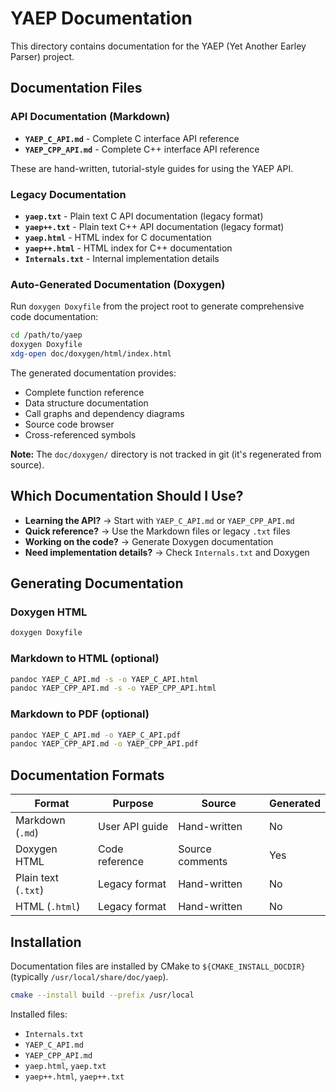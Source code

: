 # YAEP Documentation

This directory contains documentation for the YAEP (Yet Another Earley Parser) project.

## Documentation Files

### API Documentation (Markdown)

- **`YAEP_C_API.md`** - Complete C interface API reference
- **`YAEP_CPP_API.md`** - Complete C++ interface API reference

These are hand-written, tutorial-style guides for using the YAEP API.

### Legacy Documentation

- **`yaep.txt`** - Plain text C API documentation (legacy format)
- **`yaep++.txt`** - Plain text C++ API documentation (legacy format)
- **`yaep.html`** - HTML index for C documentation
- **`yaep++.html`** - HTML index for C++ documentation
- **`Internals.txt`** - Internal implementation details

### Auto-Generated Documentation (Doxygen)

Run `doxygen Doxyfile` from the project root to generate comprehensive code documentation:

```bash
cd /path/to/yaep
doxygen Doxyfile
xdg-open doc/doxygen/html/index.html
```

The generated documentation provides:
- Complete function reference
- Data structure documentation
- Call graphs and dependency diagrams
- Source code browser
- Cross-referenced symbols

**Note:** The `doc/doxygen/` directory is not tracked in git (it's regenerated from source).

## Which Documentation Should I Use?

- **Learning the API?** → Start with `YAEP_C_API.md` or `YAEP_CPP_API.md`
- **Quick reference?** → Use the Markdown files or legacy `.txt` files
- **Working on the code?** → Generate Doxygen documentation
- **Need implementation details?** → Check `Internals.txt` and Doxygen

## Generating Documentation

### Doxygen HTML

```bash
doxygen Doxyfile
```

### Markdown to HTML (optional)

```bash
pandoc YAEP_C_API.md -s -o YAEP_C_API.html
pandoc YAEP_CPP_API.md -s -o YAEP_CPP_API.html
```

### Markdown to PDF (optional)

```bash
pandoc YAEP_C_API.md -o YAEP_C_API.pdf
pandoc YAEP_CPP_API.md -o YAEP_CPP_API.pdf
```

## Documentation Formats

| Format | Purpose | Source | Generated |
|--------|---------|--------|-----------|
| Markdown (`.md`) | User API guide | Hand-written | No |
| Doxygen HTML | Code reference | Source comments | Yes |
| Plain text (`.txt`) | Legacy format | Hand-written | No |
| HTML (`.html`) | Legacy format | Hand-written | No |

## Installation

Documentation files are installed by CMake to `${CMAKE_INSTALL_DOCDIR}` (typically `/usr/local/share/doc/yaep`).

```bash
cmake --install build --prefix /usr/local
```

Installed files:
- `Internals.txt`
- `YAEP_C_API.md`
- `YAEP_CPP_API.md`
- `yaep.html`, `yaep.txt`
- `yaep++.html`, `yaep++.txt`
